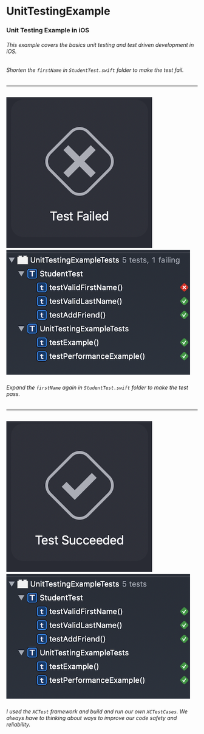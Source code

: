 # UnitTestingExample

### Unit Testing Example in iOS

###### This example covers the basics unit testing and test driven development in iOS.

###### Shorten the `firstName` in `StudentTest.swift` folder to make the test fail.

---
![](IMG/IconFailed.png)
![](IMG/Failed.png)
---

###### Expand the `firstName` again in `StudentTest.swift` folder to make the test pass.

---
![](IMG/IconPassed.png)
![](IMG/Passed.png)
---

###### I used the `XCTest` framework and build and run our own `XCTestCases`. We always have to thinking about ways to improve our code safety and reliability.
